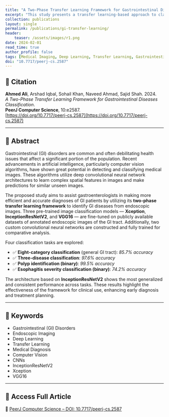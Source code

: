```yaml
---
title: "A Two-Phase Transfer Learning Framework for Gastrointestinal Diseases Classification"
excerpt: "This study presents a transfer learning-based approach to classify GI diseases from endoscopic images using deep learning models like InceptionResNetV2, Xception, and VGG16."
collection: publications
layout: single
permalink: /publications/gi-transfer-learning/
header:
    teaser: /assets/images/r1.png
date: 2024-02-01
read_time: true
author_profile: false
tags: [Medical Imaging, Deep Learning, Transfer Learning, Gastrointestinal, Computer Vision]
doi: "10.7717/peerj-cs.2587"
---
```


## 📄 Citation

**Ahmed Ali**, Arshad Iqbal, Sohail Khan, Naveed Ahmad, Sajid Shah. 2024.  
*A Two-Phase Transfer Learning Framework for Gastrointestinal Diseases Classification*.  
**PeerJ Computer Science**, 10:e2587.  
[https://doi.org/10.7717/peerj-cs.2587](https://doi.org/10.7717/peerj-cs.2587)

---

## 🧠 Abstract

Gastrointestinal (GI) disorders are common and often debilitating health issues that affect a significant portion of the population. Recent advancements in artificial intelligence, particularly computer vision algorithms, have shown great potential in detecting and classifying medical images. These algorithms utilize deep convolutional neural network architectures to learn complex spatial features in images and make predictions for similar unseen images.

The proposed study aims to assist gastroenterologists in making more efficient and accurate diagnoses of GI patients by utilizing its **two-phase transfer learning framework** to identify GI diseases from endoscopic images. Three pre-trained image classification models — **Xception**, **InceptionResNetV2**, and **VGG16** — are fine-tuned on publicly available datasets of annotated endoscopic images of the GI tract. Additionally, two custom convolutional neural networks are constructed and fully trained for comparative analysis.

Four classification tasks are explored:

- ✅ **Eight-category classification** (general GI tract): *85.7% accuracy*  
- ✅ **Three-disease classification**: *97.6% accuracy*  
- ✅ **Polyp identification (binary)**: *99.5% accuracy*  
- ✅ **Esophagitis severity classification (binary)**: *74.2% accuracy*

The architecture based on **InceptionResNetV2** shows the most generalized and consistent performance across tasks. These results highlight the effectiveness of the framework for clinical use, enhancing early diagnosis and treatment planning.

---

## 🔬 Keywords

- Gastrointestinal (GI) Disorders  
- Endoscopic Imaging  
- Deep Learning  
- Transfer Learning  
- Medical Diagnosis  
- Computer Vision  
- CNNs  
- InceptionResNetV2  
- Xception  
- VGG16

---

## 📎 Access Full Article

🔗 [PeerJ Computer Science – DOI: 10.7717/peerj-cs.2587](https://doi.org/10.7717/peerj-cs.2587)